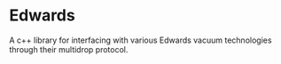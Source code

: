 # Edwards
A c++ library for interfacing with various Edwards vacuum technologies through their multidrop protocol.
